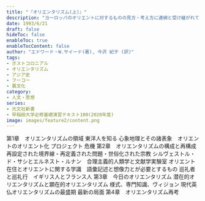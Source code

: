 ```yaml
---
title: "『オリエンタリズム(上)』"
description: "ヨーロッパのオリエントに対するものの見方・考え方に連綿と受け継がれてきた思考様式――その構造と機能を分析するとともに、厳しく批判した問題提起の書"
date: 1993/6/21
draft: false
hideToc: false
enableToc: true
enableTocContent: false
author: "エドワード・W.サイード(著), 今沢 紀子 (訳)"
tags: 
- ポストコロニアル
- オリエンタリズム
- アジア史
- フーコー
- 異文化
category: 
- 人文・思想
series:
- 光文社新書
- 早稲田大学必修基礎演習テキスト100(2020年度)
image: images/feature2/content.png
---
```


第1章　オリエンタリズムの領域
東洋人を知る
心象地理とその諸表象　オリエントのオリエント化
プロジェクト
危機
第2章　オリエンタリズムの構成と再構成
再設定された境界線・再定義された問題・世俗化された宗教
シルヴェストル・ド・サシとエルネスト・ルナン　合理主義的人類学と文献学実験室
オリエント在住とオリエントに関する学識　語彙記述と想像力とが必要とするもの
巡礼者と巡礼行　イギリス人とフランス人
第3章　今日のオリエンタリズム
潜在的オリエンタリズムと顕在的オリエンタリズム
様式、専門知識、ヴィジョン
現代英仏オリエンタリズムの最盛期
最新の局面
第4章　オリエンタリズム再考